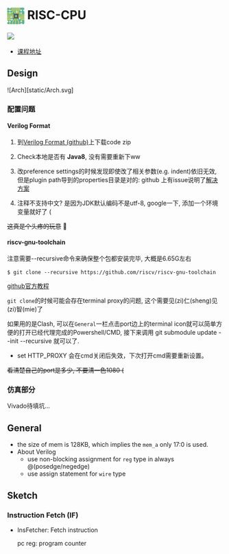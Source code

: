 # <img src="/static/cpu.png" width="40" align=center /> RISC-CPU

![](https://img.shields.io/badge/language-verilog-brightgreen) 

- [课程地址](https://github.com/ACMClassCourses/RISCV-CPU)

## Design

![Arch][static/Arch.svg]

### 配置问题

#### Verilog Format

1. 到[Verilog Format (github)](https://github.com/ericsonj/verilog-format)上下载code zip
2. Check本地是否有 **Java8**, 没有需要重新下ww
3. 改preference settings的时候发现即使改了相关参数(e.g. indent)依旧无效, 但是plugin path导到的properties目录是对的: github 上有issue说明了[解决方案](https://github.com/ericsonj/vscode-verilogformar/issues/1)

5. 注释不支持中文? 是因为JDK默认编码不是utf-8, google一下, 添加一个环境变量就好了 (

~~这真是个头疼的玩意~~ :sneezing_face:

#### riscv-gnu-toolchain

注意需要--recursive命令来确保整个包都安装完毕, 大概是6.65G左右

```
$ git clone --recursive https://github.com/riscv/riscv-gnu-toolchain
```

[github官方教程](https://github.com/riscv-collab/riscv-gnu-toolchain)

`git clone`的时候可能会存在terminal proxy的问题, 这个需要见(zi)仁(sheng)见(zi)智(mie)了

如果用的是Clash, 可以在`General`一栏点击port边上的terminal icon就可以简单方便的打开已经代理完成的Powershell/CMD, 接下来调用 git submodule update --init --recursive 就可以了.

- set HTTP_PROXY 会在cmd关闭后失效，下次打开cmd需要重新设置。

~~看清楚自己的port是多少, 不要清一色1080 (~~

### 仿真部分

Vivado待填坑...

## General

- the size of mem is 128KB, which implies the `mem_a` only 17:0 is used.
- About Verilog
  - use non-blocking assignment for `reg` type in always @(posedge/negedge)
  - use assign statement for `wire` type

## Sketch

### Instruction Fetch (IF)

- InsFetcher: Fetch instruction

  pc reg: program counter